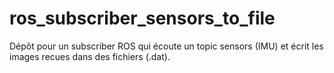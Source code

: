# ros_subscriber_sensors_to_file

Dépôt pour un subscriber ROS qui écoute un topic sensors (IMU) et écrit les images recues dans des fichiers (.dat). 

